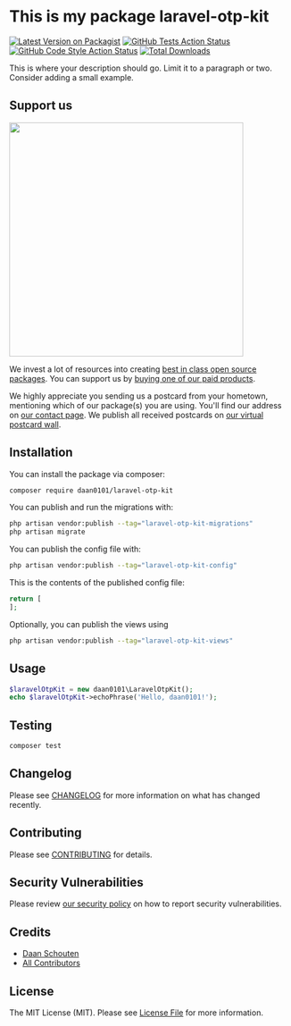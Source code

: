 # This is my package laravel-otp-kit

[![Latest Version on Packagist](https://img.shields.io/packagist/v/daan0101/laravel-otp-kit.svg?style=flat-square)](https://packagist.org/packages/daan0101/laravel-otp-kit)
[![GitHub Tests Action Status](https://img.shields.io/github/actions/workflow/status/daan0101/laravel-otp-kit/run-tests.yml?branch=main&label=tests&style=flat-square)](https://github.com/daan0101/laravel-otp-kit/actions?query=workflow%3Arun-tests+branch%3Amain)
[![GitHub Code Style Action Status](https://img.shields.io/github/actions/workflow/status/daan0101/laravel-otp-kit/fix-php-code-style-issues.yml?branch=main&label=code%20style&style=flat-square)](https://github.com/daan0101/laravel-otp-kit/actions?query=workflow%3A"Fix+PHP+code+style+issues"+branch%3Amain)
[![Total Downloads](https://img.shields.io/packagist/dt/daan0101/laravel-otp-kit.svg?style=flat-square)](https://packagist.org/packages/daan0101/laravel-otp-kit)

This is where your description should go. Limit it to a paragraph or two. Consider adding a small example.

## Support us

[<img src="https://github-ads.s3.eu-central-1.amazonaws.com/laravel-otp-kit.jpg?t=1" width="419px" />](https://spatie.be/github-ad-click/laravel-otp-kit)

We invest a lot of resources into creating [best in class open source packages](https://spatie.be/open-source). You can support us by [buying one of our paid products](https://spatie.be/open-source/support-us).

We highly appreciate you sending us a postcard from your hometown, mentioning which of our package(s) you are using. You'll find our address on [our contact page](https://spatie.be/about-us). We publish all received postcards on [our virtual postcard wall](https://spatie.be/open-source/postcards).

## Installation

You can install the package via composer:

```bash
composer require daan0101/laravel-otp-kit
```

You can publish and run the migrations with:

```bash
php artisan vendor:publish --tag="laravel-otp-kit-migrations"
php artisan migrate
```

You can publish the config file with:

```bash
php artisan vendor:publish --tag="laravel-otp-kit-config"
```

This is the contents of the published config file:

```php
return [
];
```

Optionally, you can publish the views using

```bash
php artisan vendor:publish --tag="laravel-otp-kit-views"
```

## Usage

```php
$laravelOtpKit = new daan0101\LaravelOtpKit();
echo $laravelOtpKit->echoPhrase('Hello, daan0101!');
```

## Testing

```bash
composer test
```

## Changelog

Please see [CHANGELOG](CHANGELOG.md) for more information on what has changed recently.

## Contributing

Please see [CONTRIBUTING](CONTRIBUTING.md) for details.

## Security Vulnerabilities

Please review [our security policy](../../security/policy) on how to report security vulnerabilities.

## Credits

- [Daan Schouten](https://github.com/daan0101)
- [All Contributors](../../contributors)

## License

The MIT License (MIT). Please see [License File](LICENSE.md) for more information.
